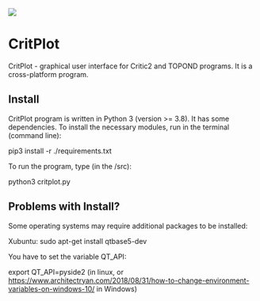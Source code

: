 <a href="https://codecov.io/gh/sozykinsa/CritPlot" >
<img src="https://codecov.io/gh/sozykinsa/CritPlot/branch/main/graph/badge.svg?token=MS7qX21EMW"/>
</a>

# CritPlot

CritPlot - graphical user interface for Critic2 and TOPOND programs. It is a cross-platform program. 

## Install
CritPlot program is written in Python 3 (version >= 3.8). It has some dependencies. To install the necessary modules, run in the terminal (command line):

pip3 install -r ./requirements.txt

To run the program, type (in the <critplot path>/src):

python3 critplot.py

## Problems with Install?

Some operating systems may require additional packages to be installed:

Xubuntu: sudo apt-get install qtbase5-dev

You have to set the variable QT_API:

export QT_API=pyside2 (in linux, or https://www.architectryan.com/2018/08/31/how-to-change-environment-variables-on-windows-10/ in Windows)